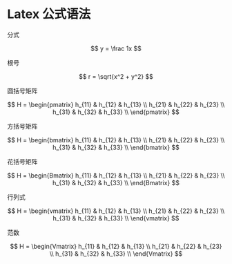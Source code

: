 # Latex 公式语法

分式

$$
y = \frac 1x
$$

根号

$$
r = \sqrt{x^2 + y^2}
$$

圆括号矩阵

$$
H = \begin{pmatrix}
	h_{11} & h_{12} & h_{13} \\
	h_{21} & h_{22} & h_{23} \\
	h_{31} & h_{32} & h_{33} \\
	\end{pmatrix}
$$

方括号矩阵

$$
H = \begin{bmatrix}
	h_{11} & h_{12} & h_{13} \\
	h_{21} & h_{22} & h_{23} \\
	h_{31} & h_{32} & h_{33} \\
	\end{bmatrix}
$$

花括号矩阵

$$
H = \begin{Bmatrix}
	h_{11} & h_{12} & h_{13} \\
	h_{21} & h_{22} & h_{23} \\
	h_{31} & h_{32} & h_{33} \\
	\end{Bmatrix}
$$


行列式

$$
H = \begin{vmatrix}
	h_{11} & h_{12} & h_{13} \\
	h_{21} & h_{22} & h_{23} \\
	h_{31} & h_{32} & h_{33} \\
	\end{vmatrix}
$$


范数

$$
H = \begin{Vmatrix}
	h_{11} & h_{12} & h_{13} \\
	h_{21} & h_{22} & h_{23} \\
	h_{31} & h_{32} & h_{33} \\
	\end{Vmatrix}
$$
